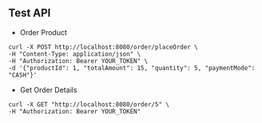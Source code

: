 ## Test API

- Order Product
```shell
curl -X POST http://localhost:8080/order/placeOrder \
-H "Content-Type: application/json" \
-H "Authorization: Bearer YOUR_TOKEN" \
-d '{"productId": 1, "totalAmount": 15, "quantity": 5, "paymentMode": "CASH"}'  
```

- Get Order Details
```shell
curl -X GET "http://localhost:8080/order/5" \
-H "Authorization: Bearer YOUR_TOKEN"
```
